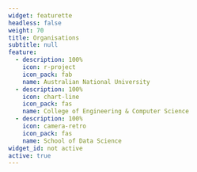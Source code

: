 ```yaml
---
widget: featurette
headless: false
weight: 70
title: Organisations
subtitle: null
feature:
  - description: 100%
    icon: r-project
    icon_pack: fab
    name: Australian National University
  - description: 100%
    icon: chart-line
    icon_pack: fas
    name: College of Engineering & Computer Science
  - description: 100%
    icon: camera-retro
    icon_pack: fas
    name: School of Data Science
widget_id: not active
active: true
---
```

